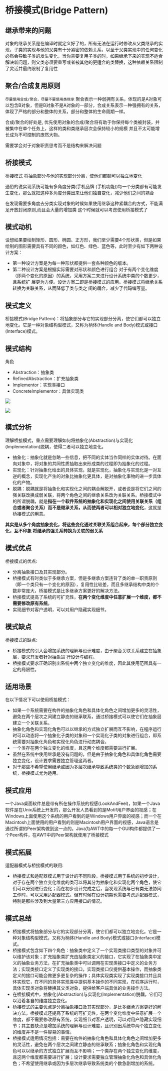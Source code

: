 # 桥接模式(Bridge Pattern)
## 继承带来的问题
对象的继承关系是在编译时就定义好了的，所有无法在运行时修改从父类继承的实现，子类的实现与他的父类有十分紧密的依赖关系，以至于父类实现中的任何变化必然会导致子类的发生变化，当你需要复用子类的时，如果继承下来的实现不适合解决新问题，则父类必须要重写或者被其他的更适合的类替换，这种依赖关系限制了灵活并最终限制了复用性


## 聚合/合成复用原则
`尽量使用合成/聚合，尽量不要使用类继承`
聚合表示一种弱拥有关系，体现的是A对象可以包含B对象，但是B对象不是A对象的一部分，合成关系表示一种强拥有的关系，体现了严格的部分和整体的关系，部分和整体的生命周期一样。

合成/聚合的好处是, 优先使用对象的合成/聚合将有助于你保持每个类被封装，并被集中在单个任务上，这样的类和类继承层次会保持较小的规模 并且不太可能增长成为不可控制的庞然大物。

需要学会对于对象职责思考而不是结构来解决问题

## 桥接模式
桥接模式 将抽象部分与他的实现部分分离，使他们都额可以独立地变化

通俗的说实现系统可能有多角度分类(手机品牌 (手机功能))每一个分类都有可能发生变化，那么就把这种多角度分类出来让他们独自变化，减少他们之间的耦合 

在发现需要多角度去分类实现对象的时候如果使用继承这种紧耦合的方式，不能满足开放封闭原则,而且会大量的增加类 这个时候就可以考虑使用桥接模式了

## 模式动机
设想如果要绘制矩形、圆形、椭圆、正方形，我们至少需要4个形状类，但是如果绘制的图形需要具有不同的颜色，如红色、绿色、蓝色等，此时至少有如下两种设计方案：
* 第一种设计方案是为每一种形状都提供一套各种颜色的版本。
* 第二种设计方案是根据实际需要对形状和颜色进行组合
对于有两个变化维度（即两个变化的原因）的系统，采用方案二来进行设计系统中类的个数更少，且系统扩
展更为方便。设计方案二即是桥接模式的应用。桥接模式将继承关系转换为关联关系，从而降低了类与类之
间的耦合，减少了代码编写量。

## 模式定义
桥接模式(Bridge Pattern)：将抽象部分与它的实现部分分离，使它们都可以独立地变化。它是一种对象结构型模式，又称为柄体(Handle and Body)模式或接口(Interface)模式。

## 模式结构
角色
* Abstraction：抽象类
* RefinedAbstraction：扩充抽象类
* Implementor：实现类接口
* ConcreteImplementor：具体实现类

![](https://img-blog.csdnimg.cn/img_convert/66f07e116485a4a18668d46539adaefc.png)

![](https://img-blog.csdnimg.cn/img_convert/4029aaee66ae4599c620f6b84b2e1148.png)


## 模式分析
理解桥接模式，重点需要理解如何将抽象化(Abstraction)与实现化(Implementation)脱耦，使得二者可以独立地变化。

* 抽象化：抽象化就是忽略一些信息，把不同的实体当作同样的实体对待。在面向对象中，将对象的共同性质抽取出来形成类的过程即为抽象化的过程。
* 实现化：针对抽象化给出的具体实现，就是实现化，抽象化与实现化是一对互逆的概念，实现化产生的对象比抽象化更具体，是对抽象化事物的进一步具体化的产物。
* 脱耦：脱耦就是将抽象化和实现化之间的耦合解脱开，或者说是将它们之间的强关联改换成弱关联，将两个角色之间的继承关系改为关联关系。桥接模式中的所谓脱耦，就是**指在一个软件系统的抽象化和实现化之间使用关联关系（组合或者聚合关系）而不是继承关系，从而使两者可以相对独立地变化**，这就是桥接模式的用意。

**其实是从多个角度抽象变化，将这些变化通过关联关系组合起来，每个部分独立变化，互不印象**
**将继承的强关系转换为关联的弱关系**

## 模式优点
桥接模式的优点:

* 分离抽象接口及其实现部分。
* 桥接模式有时类似于多继承方案，但是多继承方案违背了类的单一职责原则（即一个类只有一个变化的原因），复用性比较差，而且多继承结构中类的个数非常庞大，桥接模式是比多继承方案更好的解决方法。
* 桥接模式提高了系统的可扩充性，**在两个变化维度中任意扩展一个维度，都不需要修改原有系统**。
* 实现细节对客户透明，可以对用户隐藏实现细节。


## 模式缺点
桥接模式的缺点:
* 桥接模式的引入会增加系统的理解与设计难度，由于聚合关联关系建立在抽象层，要求开发者针对抽象进
行设计与编程。
* 桥接模式要求正确识别出系统中两个独立变化的维度，因此其使用范围具有一定的局限性。

## 适用场景
在以下情况下可以使用桥接模式：
* 如果一个系统需要在构件的抽象化角色和具体化角色之间增加更多的灵活性，避免在两个层次之间建立静态的继承联系，通过桥接模式可以使它们在抽象层建立一个关联关系。
* 抽象化角色和实现化角色可以以继承的方式独立扩展而互不影响，在程序运行时可以动态将一个抽象化子类的对象和一个实现化子类的对象进行组合，即系统需要对抽象化角色和实现化角色进行动态耦合。
* 一个类存在两个独立变化的维度，且这两个维度都需要进行扩展。
* 虽然在系统中使用继承是没有问题的，但是由于抽象化角色和具体化角色需要独立变化，设计要求需要独立管理这两者。
* 对于那些不希望使用继承或因为多层次继承导致系统类的个数急剧增加的系统，桥接模式尤为适用。

## 模式应用
一个Java桌面软件总是带有所在操作系统的视感(LookAndFeel)，如果一个Java软件是在Unix系统上开发的，那么开发人员看到的是Motif用户界面的视感；在Windows上面使用这个系统的用户看到的是Windows用户界面的视感；而一个在Macintosh上面使用的用户看到的则是Macintosh用户界面的视感，Java语言是通过所谓的Peer架构做到这一点的。Java为AWT中的每一个GUI构件都提供了一个Peer构件，在AWT中的Peer架构就使用了桥接模式

## 模式拓展
适配器模式与桥接模式的联用:
* 桥接模式和适配器模式用于设计的不同阶段，桥接模式用于系统的初步设计，对于存在两个独立变化维度的类可以将其分为抽象化和实现化两个角色，使它们可以分别进行变化；而在初步设计完成之后，当发现系统与已有类无法协同工作时，可以采用适配器模式。但有时候在设计初期也需要考虑适配器模式，特别是那些涉及到大量第三方应用接口的情况。


## 模式总结
* 桥接模式将抽象部分与它的实现部分分离，使它们都可以独立地变化。它是一种对象结构型模式，又称为柄体(Handle and Body)模式或接口(Interface)模式。
* 桥接模式包含如下四个角色：抽象类中定义了一个实现类接口类型的对象并可以维护该对象；扩充抽象类扩充由抽象类定义的接口，它实现了在抽象类中定义的抽象业务方法，在扩充抽象类中可以调用在实现类接口中定义的业务方法；实现类接口定义了实现类的接口，实现类接口仅提供基本操作，而抽象类定义的接口可能会做更多更复杂的操作；具体实现类实现了实现类接口并且具体实现它，在不同的具体实现类中提供基本操作的不同实现，在程序运行时，具体实现类对象将替换其父类对象，提供给客户端具体的业务操作方法。
* 在桥接模式中，抽象化(Abstraction)与实现化(Implementation)脱耦，它们可以沿着各自的维度独立变化。
* 桥接模式的主要优点是分离抽象接口及其实现部分，是比多继承方案更好的解决方法，桥接模式还提高了系统的可扩充性，在两个变化维度中任意扩展一个维度，都不需要修改原有系统，实现细节对客户透明，可以对用户隐藏实现细节；其主要缺点是增加系统的理解与设计难度，且识别出系统中两个独立变化的维度并不是一件容易的事情。
* 桥接模式适用情况包括：需要在构件的抽象化角色和具体化角色之间增加更多的灵活性，避免在两个层次之间建立静态的继承联系；抽象化角色和实现化角色可以以继承的方式独立扩展而互不影响；一个类存在两个独立变化的维度，且这两个维度都需要进行扩展；设计要求需要独立管理抽象化角色和具体化角色；不希望使用继承或因为多层次继承导致系统类的个数急剧增加的系统。
